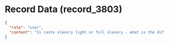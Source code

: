 # Record Data (record_3803)

```json
{
  "role": "user",
  "content": "Is caste slavery light or full slavery - what is the differnce? \n"
}
```
